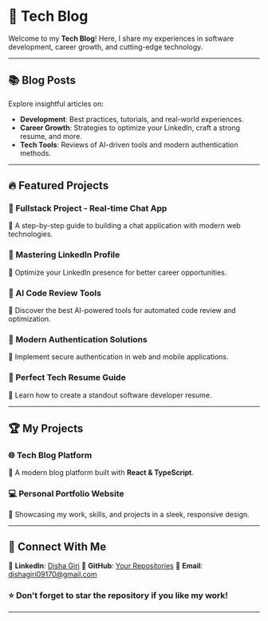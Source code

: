 # 🚀 Tech Blog 

Welcome to my **Tech Blog**! Here, I share my experiences in software development, career growth, and cutting-edge technology.

---

## 📚 Blog Posts
Explore insightful articles on:
- **Development**: Best practices, tutorials, and real-world experiences.
- **Career Growth**: Strategies to optimize your LinkedIn, craft a strong resume, and more.
- **Tech Tools**: Reviews of AI-driven tools and modern authentication methods.

---

## 🔥 Featured Projects
### 💬 Fullstack Project - Real-time Chat App
📌 A step-by-step guide to building a chat application with modern web technologies.

### 🔗 Mastering LinkedIn Profile
📌 Optimize your LinkedIn presence for better career opportunities.

### 🤖 AI Code Review Tools
📌 Discover the best AI-powered tools for automated code review and optimization.

### 🔐 Modern Authentication Solutions
📌 Implement secure authentication in web and mobile applications.

### 📝 Perfect Tech Resume Guide
📌 Learn how to create a standout software developer resume.

---

## 🏆 My Projects
### 🌐 Tech Blog Platform
🚀 A modern blog platform built with **React & TypeScript**.

### 💻 Personal Portfolio Website
📌 Showcasing my work, skills, and projects in a sleek, responsive design.

---

## 📢 Connect With Me
💼 **LinkedIn**: [Disha Giri](www.linkedin.com/in/disha-giri-414a72314)
📂 **GitHub**: [Your Repositories](https://github.com/dishagiri23/tech-tales-by-disha)
📧 **Email**: dishagiri09170@gmail.com

### ⭐ Don't forget to star the repository if you like my work!

---
